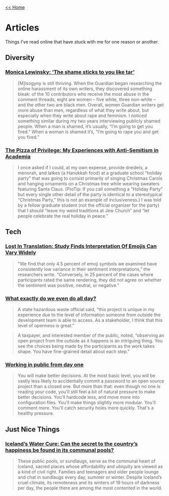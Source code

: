 [<< Home](../README.md)

# Articles  
Things I've read online that have stuck with me for one reason or another. 

## Diversity 

### [Monica Lewinsky: ‘The shame sticks to you like tar’](https://www.theguardian.com/technology/2016/apr/16/monica-lewinsky-shame-sticks-like-tar-jon-ronson)

> [M]isogyny is still thriving. When the Guardian began researching the online harassment of its own writers, they discovered something bleak: of the 10 contributors who receive the most abuse in the comment threads, eight are women – five white, three non-white – and the other two are black men. Overall, women Guardian writers get more abuse than men, regardless of what they write about, but especially when they write about rape and feminism. I noticed something similar during my two years interviewing publicly shamed people. When a man is shamed, it’s usually, “I’m going to get you fired.” When a woman is shamed it’s, “I’m going to rape you and get you fired.”

### [The Pizza of Privilege: My Experiences with Anti-Semitism in Academia](http://www.southernfriedscience.com/the-pizza-of-privilege-my-experiences-with-anti-semitism-in-academia/)

> I once asked if I could, at my own expense, provide dreidels, a menorah, and latkes (a Hanukkah food) at a graduate school  “holiday party” that was going to consist primarily of singing Christmas Carols and hanging ornaments on a Christmas tree while wearing sweaters featuring Santa Claus. (ProTip: If you call something a “Holiday Party” but every single other detail of the party is identical to a stereotypical “Christmas Party,” this is not an example of inclusiveness.) I was told by a fellow graduate student (not the official organizer for the party) that I should “leave my weird traditions at Jew Church” and “let people celebrate the real holiday in peace.”

## Tech 

### [Lost In Translation: Study Finds Interpretation Of Emojis Can Vary Widely](http://www.npr.org/sections/thetwo-way/2016/04/12/473965971/lost-in-translation-study-finds-interpretation-of-emojis-can-vary-widely?utm_source=facebook.com&utm_medium=social&utm_campaign=npr&utm_term=nprnews&utm_content=20160412)

> "We find that only 4.5 percent of emoji symbols we examined have consistently low variance in their sentiment interpretations," the researchers write. "Conversely, in 25 percent of the cases where participants rated the same rendering, they did not agree on whether the sentiment was positive, neutral, or negative."

### [What exactly do we even do all day?](https://18f.gsa.gov/2015/12/07/what-exactly-do-we-even-do-all-day/)

> A state hazardous waste official said, “this project is unique in my experience due to the level of information someone from outside the development team is able to access. As a stakeholder, I think that this level of openness is great."

> A taxpayer, and interested member of the public, noted, “observing an open project from the outside as it happens is an intriguing thing. You see the choices being made by the participants as the work takes shape. You have fine-grained detail about each step."

### [Working in public from day one](https://18f.gsa.gov/2014/07/31/working-in-public-from-day-1/)

> You will make better decisions. At the most basic level, you will be vastly less likely to accidentally commit a password to an open source project than a closed one. But more than that: even though no one is reading your code, you'll still feel a bit of natural pressure to make better decisions. You'll hardcode less, and move more into configuration files. You'll make things slightly more modular. You'll comment more. You'll catch security holes more quickly. That's a healthy pressure.

## Just Nice Things 

### [Iceland’s Water Cure: Can the secret to the country’s happiness be found in its communal pools?](http://www.nytimes.com/2016/04/24/magazine/icelands-water-cure.html?partner=IFTTT&_r=2)

> These public pools, or sundlaugs, serve as the communal heart of Iceland, sacred places whose affordability and ubiquity are viewed as a kind of civil right. Families and teenagers and older people lounge and chat in sundlaugs every day, summer or winter. Despite Iceland’s cruel climate, its remoteness and its winters of 19 hours of darkness per day, the people there are among the most contented in the world. 
